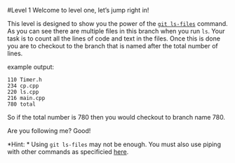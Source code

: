#Level 1
Welcome to level one, let’s jump right in! 

This level is designed to show you the power of the [```git ls-files```](http://git-scm.com/docs/git-ls-files) command.
As you can see there are multiple files in this branch when you run ```ls```. 
Your task is to count all the lines of code and text in the files.
Once this is done you are to checkout to the branch that is named after the total number of lines. 

example output:

    110 Timer.h
    234 cp.cpp
    220 ls.cpp
    216 main.cpp
    780 total

So if the total number is 780 then you would checkout to branch name 780.
 
Are you following me? 
Good!

*Hint: * Using ```git ls-files``` may not be enough. You must also use piping with other commands as specificied [here](http://stackoverflow.com/questions/4822471/count-number-of-lines-in-a-git-r).

